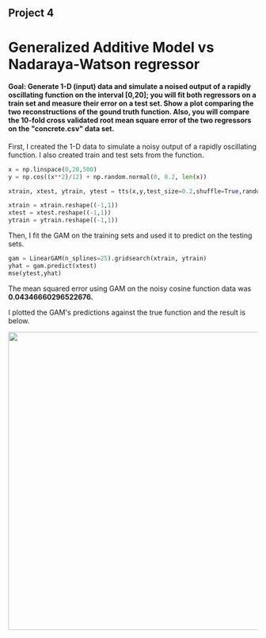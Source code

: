 ## Project 4
# Generalized Additive Model vs Nadaraya-Watson regressor
#### Goal: Generate 1-D (input) data and simulate a noised output of a rapidly oscillating function on the interval [0,20]; you will fit both regressors on a train set and measure their error on a test set. Show a plot comparing the two reconstructions of the gound truth function. Also, you will compare the 10-fold cross validated root mean square error of the two regressors on the "concrete.csv" data set.


First, I created the 1-D data to simulate a noisy output of a rapidly oscillating function. I also created train and test sets from the function.
```Python
x = np.linspace(0,20,500)
y = np.cos((x**2)/12) + np.random.normal(0, 0.2, len(x))

xtrain, xtest, ytrain, ytest = tts(x,y,test_size=0.2,shuffle=True,random_state=123)

xtrain = xtrain.reshape((-1,1))
xtest = xtest.reshape((-1,1))
ytrain = ytrain.reshape((-1,1))
```
Then, I fit the GAM on the training sets and used it to predict on the testing sets. 
```Python
gam = LinearGAM(n_splines=25).gridsearch(xtrain, ytrain)
yhat = gam.predict(xtest)
mse(ytest,yhat)
```
The mean squared error using GAM on the noisy cosine function data was **0.04346660296522676.**

I plotted the GAM's predictions against the true function and the result is below.

<img src="project4graphs/GAM1.png" width="800" height="600" /> 
